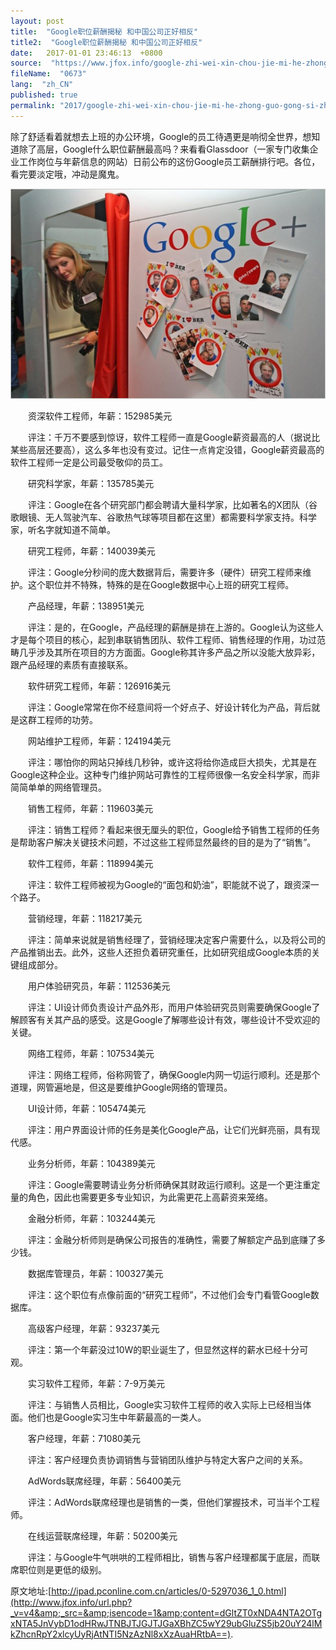 ```yaml
---
layout: post
title:  "Google职位薪酬揭秘 和中国公司正好相反"
title2:  "Google职位薪酬揭秘 和中国公司正好相反"
date:   2017-01-01 23:46:13  +0800
source:  "https://www.jfox.info/google-zhi-wei-xin-chou-jie-mi-he-zhong-guo-gong-si-zheng-hao-xiang-fan.html"
fileName:  "0673"
lang:  "zh_CN"
published: true
permalink: "2017/google-zhi-wei-xin-chou-jie-mi-he-zhong-guo-gong-si-zheng-hao-xiang-fan.html"
---
```




除了舒适看着就想去上班的办公环境，Google的员工待遇更是响彻全世界，想知道除了高层，Google什么职位薪酬最高吗？来看看Glassdoor（一家专门收集企业工作岗位与年薪信息的网站）日前公布的这份Google员工薪酬排行吧。各位，看完要淡定哦，冲动是魔鬼。

[![5297036_google](a5de022.jpg)](http://www.jfox.info/wp-content/uploads/2014/08/5297036_google.jpg)

　　资深软件工程师，年薪：152985美元

　　评注：千万不要感到惊讶，软件工程师一直是Google薪资最高的人（据说比某些高层还要高），这么多年也没有变过。记住一点肯定没错，Google薪资最高的软件工程师一定是公司最受敬仰的员工。

　　研究科学家，年薪：135785美元

　　评注：Google在各个研究部门都会聘请大量科学家，比如著名的X团队（谷歌眼镜、无人驾驶汽车、谷歌热气球等项目都在这里）都需要科学家支持。科学家，听名字就知道不简单。

　　研究工程师，年薪：140039美元

　　评注：Google分秒间的庞大数据背后，需要许多（硬件）研究工程师来维护。这个职位并不特殊，特殊的是在Google数据中心上班的研究工程师。

　　产品经理，年薪：138951美元

　　评注：是的，在Google，产品经理的薪酬是排在上游的。Google认为这些人才是每个项目的核心，起到串联销售团队、软件工程师、销售经理的作用，功过范畴几乎涉及其所在项目的方方面面。Google称其许多产品之所以没能大放异彩，跟产品经理的素质有直接联系。

　　软件研究工程师，年薪：126916美元

　　评注：Google常常在你不经意间将一个好点子、好设计转化为产品，背后就是这群工程师的功劳。

　　网站维护工程师，年薪：124194美元

　　评注：哪怕你的网站只掉线几秒钟，或许这将给你造成巨大损失，尤其是在Google这种企业。这种专门维护网站可靠性的工程师很像一名安全科学家，而非简简单单的网络管理员。

　　销售工程师，年薪：119603美元

　　评注：销售工程师？看起来很无厘头的职位，Google给予销售工程师的任务是帮助客户解决关键技术问题，不过这些工程师显然最终的目的是为了“销售”。

　　软件工程师，年薪：118994美元

　　评注：软件工程师被视为Google的“面包和奶油”，职能就不说了，跟资深一个路子。

　　营销经理，年薪：118217美元

　　评注：简单来说就是销售经理了，营销经理决定客户需要什么，以及将公司的产品推销出去。此外，这些人还担负着研究重任，比如研究组成Google本质的关键组成部分。

　　用户体验研究员，年薪：112536美元

　　评注：UI设计师负责设计产品外形，而用户体验研究员则需要确保Google了解顾客有关其产品的感受。这是Google了解哪些设计有效，哪些设计不受欢迎的关键。

　　网络工程师，年薪：107534美元

　　评注：网络工程师，俗称网管了，确保Google内网一切运行顺利。还是那个道理，网管遍地是，但这是要维护Google网络的管理员。

　　UI设计师，年薪：105474美元

　　评注：用户界面设计师的任务是美化Google产品，让它们光鲜亮丽，具有现代感。

　　业务分析师，年薪：104389美元

　　评注：Google需要聘请业务分析师确保其财政运行顺利。这是一个更注重定量的角色，因此也需要更多专业知识，为此需更花上高薪资来笼络。

　　金融分析师，年薪：103244美元

　　评注：金融分析师则是确保公司报告的准确性，需要了解额定产品到底赚了多少钱。

　　数据库管理员，年薪：100327美元

　　评注：这个职位有点像前面的“研究工程师”，不过他们会专门看管Google数据库。

　　高级客户经理，年薪：93237美元

　　评注：第一个年薪没过10W的职业诞生了，但显然这样的薪水已经十分可观。

　　实习软件工程师，年薪：7-9万美元

　　评注：与销售人员相比，Google实习软件工程师的收入实际上已经相当体面。他们也是Google实习生中年薪最高的一类人。

　　客户经理，年薪：71080美元

　　评注：客户经理负责协调销售与营销团队维护与特定大客户之间的关系。

　　AdWords联席经理，年薪：56400美元

　　评注：AdWords联席经理也是销售的一类，但他们掌握技术，可当半个工程师。

　　在线运营联席经理，年薪：50200美元

　　评注：与Google牛气哄哄的工程师相比，销售与客户经理都属于底层，而联席职位则是更低的级别。

原文地址:[http://ipad.pconline.com.cn/articles/0-5297036_1_0.html](http://www.jfox.info/url.php?_v=v4&amp;_src=&amp;isencode=1&amp;content=dGltZT0xNDA4NTA2OTgxNTA5JnVybD1odHRwJTNBJTJGJTJGaXBhZC5wY29ubGluZS5jb20uY24lMkZhcnRpY2xlcyUyRjAtNTI5NzAzNl8xXzAuaHRtbA==).

